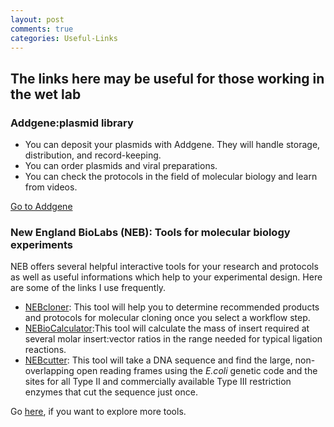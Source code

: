 ```yaml
---
layout: post
comments: true
categories: Useful-Links
---
```


## The links here may be useful for those working in the wet lab

### Addgene:plasmid library 
- You can deposit your plasmids with Addgene. They will handle storage, distribution, and record-keeping.
- You can order plasmids and viral preparations.
- You can check the protocols in the field of molecular biology and learn from videos.

[Go to Addgene](http://www.addgene.org/)


### New England BioLabs (NEB): Tools for molecular biology experiments
NEB offers several helpful interactive tools for your research and protocols as well as useful informations which help to your experimental design. Here are some of the links I use frequently.

- [NEBcloner](https://nebcloner.neb.com/): This tool will help you to determine recommended products and protocols for molecular cloning once you select a workflow step.
-  [NEBioCalculator](https://nebiocalculator.neb.com/#!/ligation):This tool will calculate the mass of insert required at several molar insert:vector ratios in the range needed for typical ligation reactions.
- [NEBcutter](http://nc2.neb.com/NEBcutter2/): This tool will take a DNA sequence and find the large, non-overlapping open reading frames using the *E.coli* genetic code and the sites for all Type II and commercially available Type III restriction enzymes that cut the sequence just once. 

Go [here](https://international.neb.com/tools-and-resources/interactive-tools#Calculators), if you want to explore more tools.
